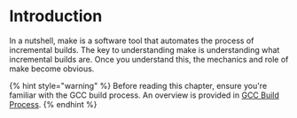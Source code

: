 # Introduction

In a nutshell, make is a software tool that automates the process of incremental builds. The key to understanding make is understanding what incremental builds are. Once you understand this, the mechanics and role of make become obvious.&#x20;

{% hint style="warning" %}
Before reading this chapter, ensure you're familiar with the GCC build process. An overview is provided in [GCC Build Process](broken-reference).
{% endhint %}
